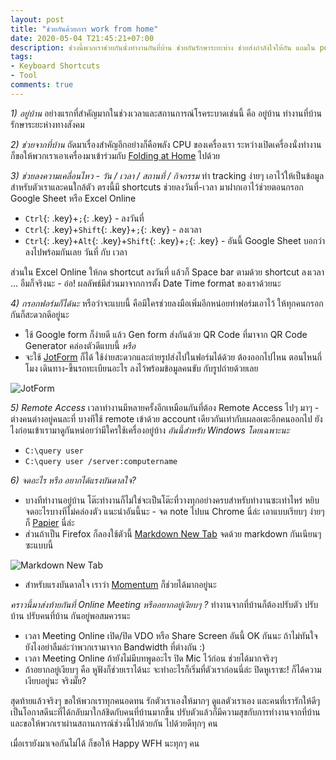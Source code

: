 ```yaml
---
layout: post
title: "ช่วยกันด้วยการ work from home"
date: 2020-05-04 T21:45:21+07:00
description: ช่วงนี้พวกเราช่วยกันนั่งทำงานกันที่บ้าน ช่วยกันรักษาระยะห่าง ช่วยส่งกำลังใจให้กัน แถมใน post นี้เรายังมีตัวช่วยมาฝากกันด้วย
tags:
- Keyboard Shortcuts
- Tool
comments: true
---
```

*1) อยู่บ้าน*
อย่างแรกที่สำคัญมากในช่วงเวลาและสถานการณ์โรคระบาดเช่นนี้ คือ อยู่บ้าน ทำงานที่บ้าน รักษาระยะห่างทางสังคม

*2) ช่วยจากที่บ้าน*
ถัดมาเรื่องสำคัญอีกอย่างก็คือพลัง CPU ของเครื่องเรา ระหว่างเปิดเครื่องนั่งทำงาน ก็ขอให้พวกเราเอาเครื่องมาเข้าร่วมกับ [Folding at Home](https://foldingathome.org/) ไปด้วย

*3) ช่วยลงความเคลื่อนไหว - วัน / เวลา / สถานที่ / กิจกรรม*
ทำ tracking ง่ายๆ เอาไว้ให้เป็นข้อมูลสำหรับตัวเราและคนใกล้ตัว ตรงนี้มี shortcuts ช่วยลงวันที่-เวลา มาฝากเอาไว้ช่วยตอนกรอก Google Sheet หรือ Excel Online
- `Ctrl`{: .key}+`;`{: .key} - ลงวันที่
- `Ctrl`{: .key}+`Shift`{: .key}+`;`{: .key} - ลงเวลา
- `Ctrl`{: .key}+`Alt`{: .key}+`Shift`{: .key}+`;`{: .key} - อันนี้ Google Sheet บอกว่าลงไปพร้อมกันเลย วันที่ กับ เวลา

ส่วนใน Excel Online ให้กด shortcut ลงวันที่ แล้วก็ Space bar ตามด้วย shortcut ลงเวลา ... อืมก็จริงนะ - อ๋อ! ผลลัพธ์มีส่วนมาจากการตั้ง Date Time format ของเราด้วยนะ

*4) กรอกฟอร์มก็ได้นะ*
หรือว่าจะแบบนี้ คือมีใครช่วยลงมือเพิ่มอีกหน่อยทำฟอร์มเอาไว้ ให้ทุกคนกรอกกันก็สะดวกดีอยู่นะ
- ใช้ Google form ก็ง่ายดี แล้ว Gen form ส่งกันด้วย QR Code ที่มาจาก QR Code Generator คล่องตัวดีแบบนี้ *หรือ*
- จะใช้ [JotForm](https://www.jotform.com/) ก็ได้ ใช้ง่ายสะดวกและถ่ายรูปส่งไปในฟอร์มได้ด้วย ต้องออกไปไหน ตอนไหนกี่โมง เดินทาง-ขึ้นรถทะเบียนอะไร ลงไว้พร้อมข้อมูลคนขับ กับรูปถ่ายด้วยเลย

![JotForm](https://res.cloudinary.com/sdees-reallife/image/upload/v1588402544/Screenshot_from_2020-05-02_13.54.59.png)

*5) Remote Access*
เวลาทำงานมีหลายครั้งอีกเหมือนกันที่ต้อง Remote Access ไปๆ มาๆ - ต่างคนต่างอยู่คนละที่ บางทีใช้ remote เข้าด้วย account เดียวกันเท่ากับเผลอเตะอีกคนออกไป ยังไงก่อนเข้าเรามาดูกันหน่อยว่ามีใครใช้เครื่องอยู่บ้าง *อันนี้สำหรับ Windows โดยเฉพาะนะ*
- `C:\query user`
- `C:\query user /server:computername`

*6) จดอะไร หรือ อยากได้แรงบันดาลใจ?*
- บางทีทำงานอยู่บ้าน โต๊ะทำงานก็ไม่ใช่จะเป็นโต๊ะที่วางทุกอย่างครบสำหรับทำงานซะเท่าไหร่ หยิบจดอะไรบางทีไม่คล่องตัว แนะนำอันนี้นะ - จด note ไปบน Chrome นี่ล่ะ เอาแบบเรียบๆ ง่ายๆ ก็ [Papier](https://chrome.google.com/webstore/detail/papier/hhjeaokafplhjoogdemakihhdhffacia) นี่ล่ะ
- ส่วนถ้าเป็น Firefox ก็ลองใช้ตัวนี้ [Markdown New Tab](https://addons.mozilla.org/en-US/firefox/addon/markdown-new-tab/) จดด้วย markdown กันเนียนๆ ซะแบบนี้

![Markdown New Tab](https://res.cloudinary.com/sdees-reallife/image/upload/v1588603649/Screenshot_from_2020-05-04_21.47.01.png)

- สำหรับแรงบันดาลใจ เราว่า [Momentum](https://momentumdash.com/) ก็ช่วยได้มากอยู่นะ

*คราวนี้มาส่งท้ายกันที่ Online Meeting หรืออยากอยู่เงียบๆ ?*
ทำงานจากที่บ้านก็ต้องปรับตัว ปรับบ้าน ปรับคนที่บ้าน กันอยู่พอสมควรนะ
- เวลา Meeting Online เปิด/ปิด VDO หรือ Share Screen อันนี้ OK กันนะ ถ้าไม่ทันใจยังไงอย่าลืมล่ะว่าพวกเรามาจาก Bandwidth ที่ต่างกัน :)
- เวลา Meeting Online ถ้ายังไม่มีบทพูดอะไร ปิด Mic ไว้ก่อน ช่วยได้มากจริงๆ
- ถ้าอยากอยู่เงียบๆ คือ หูฟังก็ช่วยเราได้นะ จะทำอะไรก็เริ่มที่ตัวเราก่อนนี่ล่ะ ปิดหูเราซะ! ก็ได้ความเงียบอยู่นะ จริงมั๊ย?

สุดท้ายแล้วจริงๆ ขอให้พวกเราทุกคนอดทน รักตัวเราเองให้มากๆ ดูแลตัวเราเอง และคนที่เรารักให้ดีๆ เป็นโอกาสดีนะที่ได้กลับมาใกล้ชิดกับคนที่บ้านมากขึ้น ปรับตัวแล้วก็มีความสุขกับการทำงานจากที่บ้าน และขอให้พวกเราผ่านสถานการณ์ช่วงนี้ไปด้วยกัน ไปด้วยดีทุกๆ คน

เมื่อเรายังมาเจอกันไม่ได้ ก็ขอให้ Happy WFH นะทุกๆ คน
